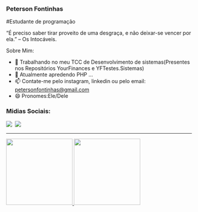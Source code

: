 ### Peterson Fontinhas

#Estudante de programação

“É preciso saber tirar proveito de uma desgraça, e não deixar-se vencer por ela.” – Os Intocáveis.

Sobre Mim:

- 🔭 Trabalhando no meu TCC de Desenvolvimento de sistemas(Presentes nos Repositórios YourFinances e YFTestes.Sistemas)
- 🌱 Atualmente apredendo PHP ...
- 📫 Contate-me pelo instagram, linkedin ou pelo email: petersonfontinhas@gmail.com
- 😄 Pronomes:Ele/Dele

<div>
<h3>Midias Sociais:</h3>
<a href="https://www.linkedin.com/in/peterson-fontinhas-9265b0261" target="_blank"><img src="https://img.shields.io/badge/linkedin-%230077B5.svg?style=for-the-badge&logo=linkedin&logoColor=white"></a>&nbsp
<a href="https://instagram.com/peterson.fontinhas?igshid=MzNlNGNkZWQ4Mg==" target="_blank"><img src="https://img.shields.io/badge/Instagram-%23E4405F.svg?style=for-the-badge&logo=Instagram&logoColor=white"></a>&nbsp
</div>
<hr>


<div>
<a href="https://github.com/PAFONTINHAS">
<img height="180em" src="https://github-readme-stats.vercel.app/api/top-langs/?username=PAFONTINHAS&layout=compact&langs_count=7&theme=dracula"/>
<img height="180em" src="https://github-readme-stats.vercel.app/api?username=PAFONTINHAS&show_icons=true&theme=dracula&include_all_commits=true&count_private=true"/>
 </div>

